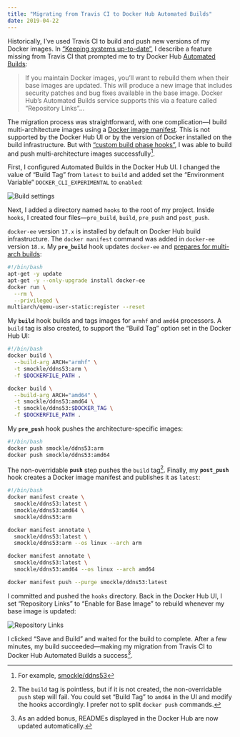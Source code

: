 ```yaml
---
title: "Migrating from Travis CI to Docker Hub Automated Builds"
date: 2019-04-22
---
```


Historically, I’ve used Travis CI to build and push new versions of my Docker images. In [“Keeping systems up-to-date”][1], I describe a feature missing from Travis CI that prompted me to try Docker Hub [Automated Builds][2]:

<!--more-->

> If you maintain Docker images, you’ll want to rebuild them when their base images are updated. This will produce a new image that includes security patches and bug fixes available in the base image. Docker Hub’s Automated Builds service supports this via a feature called “Repository Links”…

The migration process was straightforward, with one complication—I build multi-architecture images using a [Docker image manifest][3]. This is not supported by the Docker Hub UI or by the version of Docker installed on the build infrastructure. But with [“custom build phase hooks”][4], I was able to build and push multi-architecture images successfully[^1].

First, I configured Automated Builds in the Docker Hub UI. I changed the value of “Build Tag” from `latest` to `build` and added set the “Environment Variable” `DOCKER_CLI_EXPERIMENTAL` to `enabled`:

![Build settings](/uploads/2019/1fcf3ad186.jpg)

Next, I added a directory named `hooks` to the root of my project. Inside `hooks`, I created four files—`pre_build`, `build`, `pre_push` and `post_push`.

`docker-ee` version `17.x` is installed by default on Docker Hub build infrastructure. The `docker manifest` command was added in `docker-ee` version `18.x`. My **`pre_build`** hook updates `docker-ee` and [prepares for multi-arch builds][5]:

```sh
#!/bin/bash
apt-get -y update
apt-get -y --only-upgrade install docker-ee
docker run \
  --rm \
  --privileged \
multiarch/qemu-user-static:register --reset
```

My **`build`** hook builds and tags images for `armhf` and `amd64` processors. A `build` tag is also created, to support the “Build Tag” option set in the Docker Hub UI:

```sh
#!/bin/bash
docker build \
  --build-arg ARCH="armhf" \
  -t smockle/ddns53:arm \
  -f $DOCKERFILE_PATH .

docker build \
  --build-arg ARCH="amd64" \
  -t smockle/ddns53:amd64 \
  -t smockle/ddns53:$DOCKER_TAG \
  -f $DOCKERFILE_PATH .
```

My **`pre_push`** hook pushes the architecture-specific images:

```sh
#!/bin/bash
docker push smockle/ddns53:arm
docker push smockle/ddns53:amd64
```

The non-overridable **`push`** step pushes the `build` tag[^2]. Finally, my **`post_push`** hook creates a Docker image manifest and publishes it as `latest`:

```sh
#!/bin/bash
docker manifest create \
  smockle/ddns53:latest \
  smockle/ddns53:amd64 \
  smockle/ddns53:arm

docker manifest annotate \
  smockle/ddns53:latest \
  smockle/ddns53:arm --os linux --arch arm

docker manifest annotate \
  smockle/ddns53:latest \
  smockle/ddns53:amd64 --os linux --arch amd64

docker manifest push --purge smockle/ddns53:latest
```

I committed and pushed the `hooks` directory. Back in the Docker Hub UI, I set “Repository Links” to “Enable for Base Image” to rebuild whenever my base image is updated:

![Repository Links](/uploads/2019/1fcf3ad186.jpg)

I clicked “Save and Build” and waited for the build to complete. After a few minutes, my build succeeded—making my migration from Travis CI to Docker Hub Automated Builds a success[^3].

[^1]: For example, [smockle/ddns53][6]

[^2]: The `build` tag is pointless, but if it is not created, the non-overridable `push` step will fail. You could set “Build Tag” to `amd64` in the UI and modify the hooks accordingly. I prefer not to split `docker push` commands.

[^3]: As an added bonus, READMEs displayed in the Docker Hub are now updated automatically.

[1]:	https://blog.smockle.com/2019/04/21/keeping-systems-up-to-date/
[2]:	https://docs.docker.com/docker-hub/builds/
[3]:	https://docs.docker.com/engine/reference/commandline/manifest/
[4]:	https://docs.docker.com/docker-hub/builds/advanced/#custom-build-phase-hooks
[5]:	https://hub.docker.com/r/multiarch/qemu-user-static/#binfmt_misc-register
[6]:	https://cloud.docker.com/u/smockle/repository/docker/smockle/ddns53